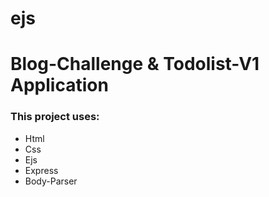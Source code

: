 # ejs

# Blog-Challenge & Todolist-V1 Application



### This project uses:

- Html
- Css
- Ejs
- Express
- Body-Parser

